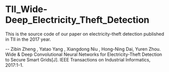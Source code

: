 # TII_Wide-Deep_Electricity_Theft_Detection
This is the source code of our paper on electricity-theft detection published in TII in the 2017 year.


-- Zibin Zheng , Yatao Yang , Xiangdong Niu , Hong-Ning Dai, Yuren Zhou. Wide & Deep Convolutional Neural Networks for Electricity-Theft Detection to Secure Smart Grids[J]. IEEE Transactions on Industrial Informatics, 2017:1-1.

